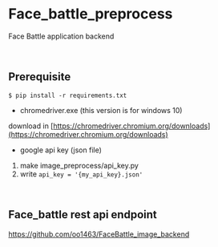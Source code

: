 
# Face_battle_preprocess
Face Battle application backend

<br>

## Prerequisite
` $ pip install -r requirements.txt `


- chromedriver.exe (this version is for windows 10)

download in [https://chromedriver.chromium.org/downloads](https://chromedriver.chromium.org/downloads)

- google api key (json file)

1. make image_preprocess/api_key.py
2. write `api_key = '{my_api_key}.json'`

<br>

## Face_battle rest api endpoint
https://github.com/oo1463/FaceBattle_image_backend
